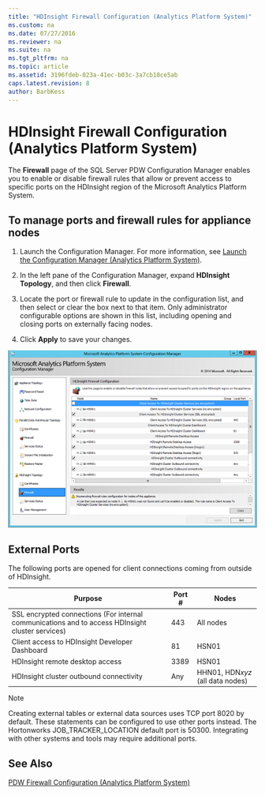 ```yaml
---
title: "HDInsight Firewall Configuration (Analytics Platform System)"
ms.custom: na
ms.date: 07/27/2016
ms.reviewer: na
ms.suite: na
ms.tgt_pltfrm: na
ms.topic: article
ms.assetid: 3196fdeb-023a-41ec-b03c-3a7cb18ce5ab
caps.latest.revision: 8
author: BarbKess
---
```

# HDInsight Firewall Configuration (Analytics Platform System)
The **Firewall** page of the SQL Server PDW Configuration Manager enables you to enable or disable firewall rules that allow or prevent access to specific ports on the HDInsight region of the Microsoft Analytics Platform System.  
  
## To manage ports and firewall rules for appliance nodes  
  
1.  Launch the Configuration Manager. For more information, see [Launch the Configuration Manager &#40;Analytics Platform System&#41;](../management/launch-the-configuration-manager-analytics-platform-system.md).  
  
2.  In the left pane of the Configuration Manager, expand **HDInsight Topology**, and then click **Firewall**.  
  
3.  Locate the port or firewall rule to update in the configuration list, and then select or clear the box next to that item. Only administrator configurable options are shown in this list, including opening and closing ports on externally facing nodes.  
  
4.  Click **Apply** to save your changes.  
  
![DWConfig Appliance HDI Firewall](../management/media/SQL_Server_PDW_DWConfig_ApplHDIFirewall.png "SQL_Server_PDW_DWConfig_ApplHDIFirewall")  
  
## External Ports  
The following ports are opened for client connections coming from outside of HDInsight.  
  
|Purpose|Port #|Nodes|  
|-----------|-----------|---------|  
|SSL encrypted connections (For internal communications and to access HDInsight cluster services)|443|All nodes|  
|Client access to HDInsight Developer Dashboard|81|HSN01|  
|HDInsight remote desktop access|3389|HSN01|  
|HDInsight cluster outbound connectivity|Any|HHN01, HDN*xyz* (all data nodes)|  
  
> [!NOTE]  
> Creating external tables or external data sources uses TCP port 8020 by default. These statements can be configured to use other ports instead. The Hortonworks JOB_TRACKER_LOCATION default port is 50300. Integrating with other systems and tools may require additional ports.  
  
## See Also  
[PDW Firewall Configuration &#40;Analytics Platform System&#41;](../management/pdw-firewall-configuration-analytics-platform-system.md)  
  
